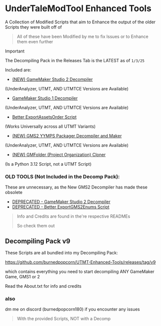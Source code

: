 # UnderTaleModTool Enhanced Tools
A Collection of Modified Scripts that aim to Enhance the output of the older Scripts they were built off of
> All of these have been Modified by me to fix Issues or to Enhance them even further

> [!IMPORTANT]
> The Decompiling Pack in the Releases Tab is the LATEST as of ```1/3/25```

Included are:

- [(NEW) GameMaker Studio 2 Decompiler](https://github.com/burnedpopcorn/UTMT-Enhanced-Tools/tree/main/Ultimate_GMS2_Decompiler)

(UnderAnalyzer, UTMT, AND UTMTCE Versions are Available)
- [GameMaker Studio 1 Decompiler](https://github.com/burnedpopcorn/UTMT-Enhanced-Tools/tree/main/Export2GMS1FIXED)

(UnderAnalyzer, UTMT, AND UTMTCE Versions are Available)
- [Better ExportAssetsOrder Script](https://github.com/burnedpopcorn/UTMT-Enhanced-Tools/tree/main/BetterExportAssetsOrder)

(Works Universally across all UTMT Variants)

- [(NEW) GMS2 YYMPS Packager Decompiler and Maker](https://github.com/burnedpopcorn/UTMT-Enhanced-Tools/blob/main/Export2YYMPS)

(UnderAnalyzer, UTMT, AND UTMTCE Versions are Available)

- [(NEW) GMFolder (Project Organization) Cloner](https://github.com/burnedpopcorn/UTMT-Enhanced-Tools/blob/main/GMFolder_Cloner)

(Is a Python 3.12 Script, not a UTMT Script)

### OLD TOOLS (Not Included in the Decomp Pack):

These are unnecessary, as the New GMS2 Decompiler has made these obsolete
- [DEPRECATED - GameMaker Studio 2 Decompiler](https://github.com/burnedpopcorn/UTMT-Enhanced-Tools/blob/main/GMS2_Decompiler_FIXED)
- [DEPRECATED - Better ExportGMS2Enums Script](https://github.com/burnedpopcorn/UTMT-Enhanced-Tools/tree/main/BetterExportGMS2Enums)


> Info and Credits are found in the're respective READMEs
> 
> So check them out

## Decompiling Pack v9

These Scripts are all bundled into my Decompiling Pack: 

https://github.com/burnedpopcorn/UTMT-Enhanced-Tools/releases/tag/v9

which contains everything you need to start decompiling ANY GameMaker Game, GMS1 or 2

Read the About.txt for info and credits

### also
dm me on discord (burnedpopcorn180) if you encounter any issues
> With the provided Scripts, NOT with a Decomp
